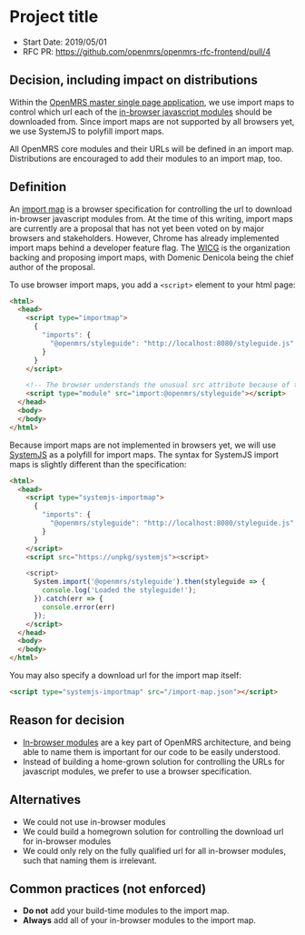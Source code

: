 # Project title
- Start Date: 2019/05/01
- RFC PR: https://github.com/openmrs/openmrs-rfc-frontend/pull/4

## Decision, including impact on distributions
Within the [OpenMRS master single page application](/text/0001-single-page-applications.md), we use import maps to control which url each
of the [in-browser javascript modules](/text/0002-modules.md) should be downloaded from. Since import maps are not supported by all browsers yet,
we use SystemJS to polyfill import maps.

All OpenMRS core modules and their URLs will be defined in an import map. Distributions are encouraged to add their modules to an import map, too.

## Definition
An [import map](https://github.com/WICG/import-maps) is a browser specification for controlling the url to download in-browser javascript modules from. At the
time of this writing, import maps are currently are a proposal that has not yet been voted on by major browsers and stakeholders. However, Chrome has already
implemented import maps behind a developer feature flag. The [WICG](https://wicg.github.io/admin/charter.html) is the organization backing and proposing import
maps, with Domenic Denicola being the chief author of the proposal.

To use browser import maps, you add a `<script>` element to your html page:
```html
<html>
  <head>
    <script type="importmap">
      {
        "imports": {
          "@openmrs/styleguide": "http://localhost:8080/styleguide.js"
        }
      }
    </script>

    <!-- The browser understands the unusual src attribute because of the import map we have defined above -->
    <script type="module" src="import:@openmrs/styleguide"></script>
  </head>
  <body>
  </body>
</html>
```

Because import maps are not implemented in browsers yet, we will use [SystemJS](https://github.com/systemjs/systemjs) as a polyfill for import maps.
The syntax for SystemJS import maps is slightly different than the specification:

```html
<html>
  <head>
    <script type="systemjs-importmap">
      {
        "imports": {
          "@openmrs/styleguide": "http://localhost:8080/styleguide.js"
        }
      }
    </script>
    <script src="https://unpkg/systemjs"><script>

    <script>
      System.import('@openmrs/styleguide').then(styleguide => {
        console.log('Loaded the styleguide!');
      }).catch(err => {
        console.error(err)
      });
    </script>
  </head>
  <body>
  </body>
</html>
```

You may also specify a download url for the import map itself:
```html
<script type="systemjs-importmap" src="/import-map.json"></script>
```

## Reason for decision
- [In-browser modules](/text/0002-modules.md) are a key part of OpenMRS architecture, and being able to name them is important for our code to be easily understood.
- Instead of building a home-grown solution for controlling the URLs for javascript modules, we prefer to use a browser specification.

## Alternatives
- We could not use in-browser modules
- We could build a homegrown solution for controlling the download url for in-browser modules
- We could only rely on the fully qualified url for all in-browser modules, such that naming them is irrelevant.

## Common practices (not enforced)
- **Do not** add your build-time modules to the import map.
- **Always** add all of your in-browser modules to the import map.